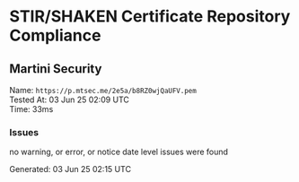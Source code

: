 # STIR/SHAKEN Certificate Repository Compliance

## Martini Security

Name: `https://p.mtsec.me/2e5a/b8RZ0wjQaUFV.pem`\
Tested At: 03 Jun 25 02:09 UTC\
Time: 33ms

### Issues

no warning, or error, or notice date level issues were found

Generated: 03 Jun 25 02:15 UTC